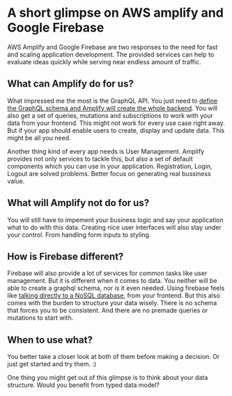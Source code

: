 # A short glimpse on AWS amplify and Google Firebase

AWS Amplify and Google Firebase are two responses to the need for fast and scaling application development. 
The provided services can help to evaluate ideas quickly while serving near endless amount of traffic.

## What can Amplify do for us?
What impressed me the most is the GraphQL API. 
You just need to [define the GraphQL schema and Amplify will create the whole backend](https://docs.amplify.aws/cli/graphql-transformer/overview). 
You will also get a set of queries, mutations and subscriptions to work with your data from your frontend.
This might not work for every use case right away. But if your app should enable users to create, display and update data. This might be all you need.

Another thing kind of every app needs is User Management. 
Amplify provides not only services to tackle this, but also a set of default components which you can use in your application.
Registration, Login, Logout are solved problems. 
Better focus on generating real bussiness value. 

## What will Amplify not do for us?
You will still have to impement your business logic and say your application what to do with this data.
Creating nice user interfaces will also stay under your control. From handling form inputs to styling.

## How is Firebase different?
Firebase will also provide a lot of services for common tasks like user management.
But it is different when it comes to data. You neither will be able to create a graphql schema, nor is it even needed.
Using firebase feels like [talking directly to a NoSQL database](https://firebase.google.com/docs/firestore/query-data/get-data), from your frontend. 
But this also comes with the burden to structure your data wisely. 
There is no schema that forces you to be consistent. 
And there are no premade queries or mutations to start with.

## When to use what?
You better take a closer look at both of them before making a decision. Or just get started and try them. :)

One thing you might get out of this glimpse is to think about your data structure. Would you benefit from typed data model?
